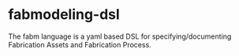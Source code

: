 # fabmodeling-dsl
The fabm language is a yaml based DSL for specifying/documenting Fabrication Assets and Fabrication Process.
